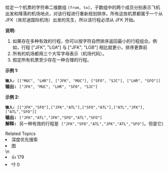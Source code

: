 <p>给定一个机票的字符串二维数组 <code>[from, to]</code>，子数组中的两个成员分别表示飞机出发和降落的机场地点，对该行程进行重新规划排序。所有这些机票都属于一个从 JFK（肯尼迪国际机场）出发的先生，所以该行程必须从 JFK 开始。</p>

<p><strong>说明:</strong></p>

<ol>
	<li>如果存在多种有效的行程，你可以按字符自然排序返回最小的行程组合。例如，行程 [&quot;JFK&quot;, &quot;LGA&quot;] 与 [&quot;JFK&quot;, &quot;LGB&quot;] 相比就更小，排序更靠前</li>
	<li>所有的机场都用三个大写字母表示（机场代码）。</li>
	<li>假定所有机票至少存在一种合理的行程。</li>
</ol>

<p><strong>示例 1:</strong></p>

<pre><code><strong>输入: </strong></code><code>[[&quot;MUC&quot;, &quot;LHR&quot;], [&quot;JFK&quot;, &quot;MUC&quot;], [&quot;SFO&quot;, &quot;SJC&quot;], [&quot;LHR&quot;, &quot;SFO&quot;]]</code>
<strong>输出: </strong><code>[&quot;JFK&quot;, &quot;MUC&quot;, &quot;LHR&quot;, &quot;SFO&quot;, &quot;SJC&quot;]</code>
</pre>

<p><strong>示例 2:</strong></p>

<pre><code><strong>输入: </strong></code><code>[[&quot;JFK&quot;,&quot;SFO&quot;],[&quot;JFK&quot;,&quot;ATL&quot;],[&quot;SFO&quot;,&quot;ATL&quot;],[&quot;ATL&quot;,&quot;JFK&quot;],[&quot;ATL&quot;,&quot;SFO&quot;]]</code>
<strong>输出: </strong><code>[&quot;JFK&quot;,&quot;ATL&quot;,&quot;JFK&quot;,&quot;SFO&quot;,&quot;ATL&quot;,&quot;SFO&quot;]</code>
<strong>解释: </strong>另一种有效的行程是&nbsp;<code>[&quot;JFK&quot;,&quot;SFO&quot;,&quot;ATL&quot;,&quot;JFK&quot;,&quot;ATL&quot;,&quot;SFO&quot;]</code>。但是它自然排序更大更靠后。</pre>
<div><div>Related Topics</div><div><li>深度优先搜索</li><li>图</li></div></div>\n<div><li>👍 179</li><li>👎 0</li></div>